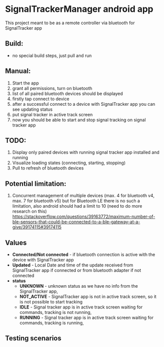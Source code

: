 # SignalTrackerManager android app

This project meant to be as a remote controller via bluetooth for SignalTracker app

## Build:

- no special build steps, just pull and run

## Manual:

1. Start the app
2. grant all permissions, turn on bluetooth
3. list of all paired bluetooth devices should be displayed
4. firstly tap connect to device
5. after a successful connect to a device with SignalTracker app you can see updating status
6. put signal tracker in active track screen
7. now you should be able to start and stop signal tracking on signal tracker app 


## TODO:

1. Display only paired devices with running signal tracker app installed and running
2. Visualize loading states (connecting, starting, stopping)
3. Pull to refresh of bluetooth devices

## Potential limitation:

1. Concurrent management of multiple devices (max. 4 for bluetooth v4, max. 7 for bluetooth v5) but for Bluetooth LE there is no such a limitation, also android should had a limit to 10 (need to do more research on this) https://stackoverflow.com/questions/39163772/maximum-number-of-ble-sensors-that-could-be-connected-to-a-ble-gateway-at-a-give/39174115#39174115


## Values

- **Connected/Not connected** - if bluetooth connection is active with the device with SignalTracker app
- **Updated** - Local Date and time of the update received from SignalTracker app if connected or from bluetooth adapter if not connected
- **status** 
  - **UNKNOWN** - unknown status as we have no info from the SignalTracker app, 
  - **NOT_ACTIVE** - SignalTracker app is not in active track screen, so it is not possible to start tracking 
  - **IDLE** - Signal tracker app is in active track screen waiting for commands, tracking is not running, 
  - **RUNNING** - Signal tracker app is in active track screen waiting for commands, tracking is running,

## Testing scenarios

